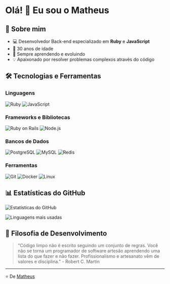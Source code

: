 # Olá! 👋 Eu sou o Matheus

## 🚀 Sobre mim
- 💻 Desenvolvedor Back-end especializado em **Ruby** e **JavaScript**
- 🎂 30 anos de idade
- 🌱 Sempre aprendendo e evoluindo
- 💡 Apaixonado por resolver problemas complexos através do código

## 🛠️ Tecnologias e Ferramentas

### Linguagens
![Ruby](https://img.shields.io/badge/Ruby-CC342D?style=for-the-badge&logo=ruby&logoColor=white)
![JavaScript](https://img.shields.io/badge/JavaScript-F7DF1E?style=for-the-badge&logo=javascript&logoColor=black)

### Frameworks e Bibliotecas
![Ruby on Rails](https://img.shields.io/badge/Ruby_on_Rails-CC0000?style=for-the-badge&logo=ruby-on-rails&logoColor=white)
![Node.js](https://img.shields.io/badge/Node.js-43853D?style=for-the-badge&logo=node.js&logoColor=white)

### Bancos de Dados
![PostgreSQL](https://img.shields.io/badge/PostgreSQL-316192?style=for-the-badge&logo=postgresql&logoColor=white)
![MySQL](https://img.shields.io/badge/MySQL-00000F?style=for-the-badge&logo=mysql&logoColor=white)
![Redis](https://img.shields.io/badge/Redis-DC382D?style=for-the-badge&logo=redis&logoColor=white)

### Ferramentas
![Git](https://img.shields.io/badge/Git-E34F26?style=for-the-badge&logo=git&logoColor=white)
![Docker](https://img.shields.io/badge/Docker-2496ED?style=for-the-badge&logo=docker&logoColor=white)
![Linux](https://img.shields.io/badge/Linux-FCC624?style=for-the-badge&logo=linux&logoColor=black)

## 📊 Estatísticas do GitHub

![Estatísticas do GitHub](https://github-readme-stats.vercel.app/api?username=seu-usuario&show_icons=true&theme=radical)

![Linguagens mais usadas](https://github-readme-stats.vercel.app/api/top-langs/?username=seu-usuario&layout=compact&theme=radical)


## 💭 Filosofia de Desenvolvimento

> "Código limpo não é escrito seguindo um conjunto de regras. Você não se torna um programador de software artesão aprendendo uma lista do que fazer e não fazer. Profissionalismo e artesanato vêm de valores e disciplina." - Robert C. Martin

---

⭐️ De [Matheus](https://github.com/mattobl)
